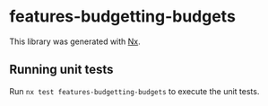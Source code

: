 # features-budgetting-budgets

This library was generated with [Nx](https://nx.dev).

## Running unit tests

Run `nx test features-budgetting-budgets` to execute the unit tests.
